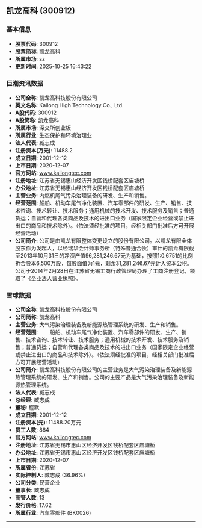 ## 凯龙高科 (300912)

### 基本信息

- **股票代码**: 300912
- **股票简称**: 凯龙高科
- **所属市场**: sz
- **更新时间**: 2025-10-25 16:43:22

### 巨潮资讯数据

- **公司全称**: 凯龙高科技股份有限公司
- **英文名称**: Kailong High Technology Co., Ltd.
- **A股代码**: 300912
- **A股简称**: 凯龙高科
- **所属市场**: 深交所创业板
- **所属行业**: 生态保护和环境治理业
- **法人代表**: 臧志成
- **注册资本(万元)**: 11488.2
- **成立日期**: 2001-12-12
- **上市日期**: 2020-12-07
- **官方网站**: www.kailongtec.com
- **注册地址**: 江苏省无锡惠山经济开发区钱桥配套区庙塘桥
- **办公地址**: 江苏省无锡惠山经济开发区钱桥配套区庙塘桥
- **主营业务**: 内燃机尾气污染治理装备的研发、生产和销售。
- **经营范围**: 船舶、机动车尾气净化装置、汽车零部件的研发、生产、销售、技术咨询、技术转让、技术服务；通用机械的技术开发、技术服务及销售；普通货运；自营和代理各类商品及技术的进出口业务（国家限定企业经营或禁止进出口的商品和技术除外）。（依法须经批准的项目，经相关部门批准后方可开展经营活动）
- **公司简介**: 公司是由凯龙有限整体变更设立的股份有限公司。以凯龙有限全体股东作为发起人，以经瑞华会计师事务所（特殊普通合伙）审计的凯龙有限截至2013年10月31日的净资产值96,281,246.67元为基础，按照1:0.6751的比例折合股本6,500万股，每股面值为1元，剩余31,281,246.67元计入资本公积。公司于2014年2月28日在江苏省无锡工商行政管理局办理了工商注册登记，领取了《企业法人营业执照》。

### 雪球数据

- **公司全称**: 凯龙高科技股份有限公司
- **公司简称**: 凯龙高科
- **主营业务**: 大气污染治理装备及新能源热管理系统的研发、生产和销售。
- **经营范围**: 　　船舶、机动车尾气净化装置、汽车零部件的研发、生产、销售、技术咨询、技术转让、技术服务；通用机械的技术开发、技术服务及销售；普通货运；自营和代理各类商品及技术的进出口业务（国家限定企业经营或禁止进出口的商品和技术除外）。（依法须经批准的项目，经相关部门批准后方可开展经营活动）
- **公司简介**: 凯龙高科技股份有限公司的主营业务是大气污染治理装备及新能源热管理系统的研发、生产和销售。公司的主要产品是大气污染治理装备及新能源热管理系统。
- **法人代表**: 臧志成
- **总经理**: 臧志成
- **董秘**: 程默
- **成立日期**: 2001-12-12
- **注册资本(元)**: 11488.20万元
- **员工人数**: 884
- **官方网站**: www.kailongtec.com
- **注册地址**: 江苏省无锡市惠山区经济开发区钱桥配套区庙塘桥
- **办公地址**: 江苏省无锡市惠山区经济开发区钱桥配套区庙塘桥
- **上市日期**: 2020-12-07
- **所属省份**: 江苏省
- **实际控制人**: 臧志成 (36.96%)
- **公司分类**: 民营企业
- **董事长**: 臧志成
- **高管人数**: 13
- **发行价格**: 17.62
- **所属行业**: 汽车零部件 (BK0026)

---